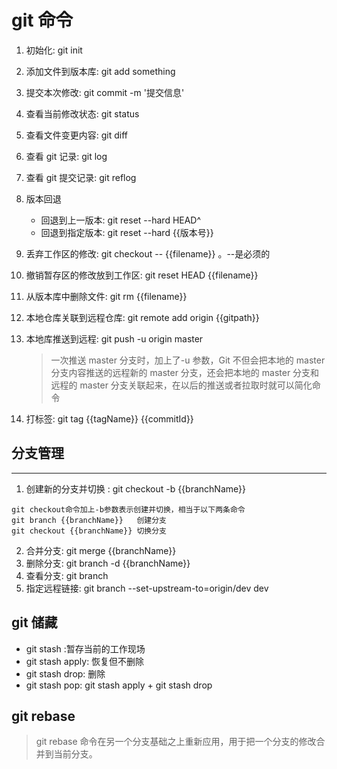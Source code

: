 # git 命令

1. 初始化: git init
2. 添加文件到版本库: git add something
3. 提交本次修改: git commit -m '提交信息'
4. 查看当前修改状态: git status
5. 查看文件变更内容: git diff
6. 查看 git 记录: git log
7. 查看 git 提交记录: git reflog
8. 版本回退
   - 回退到上一版本: git reset --hard HEAD^
   - 回退到指定版本: git reset --hard {{版本号}}
9. 丢弃工作区的修改: git checkout -- {{filename}} 。--是必须的
10. 撤销暂存区的修改放到工作区: git reset HEAD {{filename}}
11. 从版本库中删除文件: git rm {{filename}}
12. 本地仓库关联到远程仓库: git remote add origin {{gitpath}}
13. 本地库推送到远程: git push -u origin master

    > 一次推送 master 分支时，加上了-u 参数，Git 不但会把本地的 master 分支内容推送的远程新的 master 分支，还会把本地的 master 分支和远程的 master 分支关联起来，在以后的推送或者拉取时就可以简化命令

14. 打标签: git tag {{tagName}} {{commitId}}

## 分支管理

---

1. 创建新的分支并切换 : git checkout -b {{branchName}}

```shell
git checkout命令加上-b参数表示创建并切换，相当于以下两条命令
git branch {{branchName}}   创建分支
git checkout {{branchName}} 切换分支
```

2. 合并分支: git merge {{branchName}}
3. 删除分支: git branch -d {{branchName}}
4. 查看分支: git branch
5. 指定远程链接: git branch --set-upstream-to=origin/dev dev

## git 储藏

- git stash :暂存当前的工作现场
- git stash apply: 恢复但不删除
- git stash drop: 删除
- git stash pop: git stash apply + git stash drop

## git rebase

> git rebase 命令在另一个分支基础之上重新应用，用于把一个分支的修改合并到当前分支。
